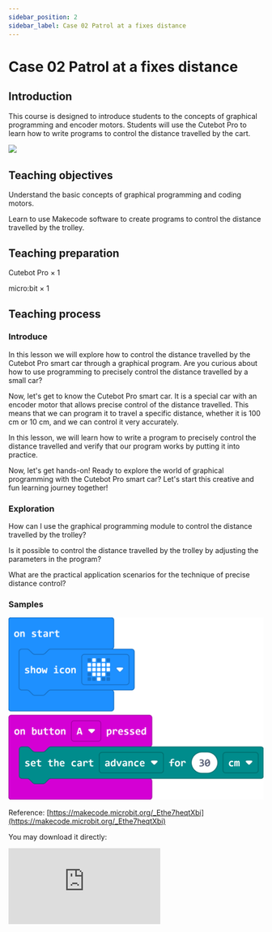 ```yaml
---
sidebar_position: 2
sidebar_label: Case 02 Patrol at a fixes distance
---
```


# Case 02 Patrol at a fixes distance

## Introduction

This course is designed to introduce students to the concepts of graphical programming and encoder motors. Students will use the Cutebot Pro to learn how to write programs to control the distance travelled by the cart.

![](./images/cutebot-pro-case-02-01.png)

## Teaching objectives

Understand the basic concepts of graphical programming and coding motors.

Learn to use Makecode software to create programs to control the distance travelled by the trolley.


## Teaching preparation

Cutebot Pro × 1

micro:bit × 1

## Teaching process

### Introduce

In this lesson we will explore how to control the distance travelled by the Cutebot Pro smart car through a graphical program. Are you curious about how to use programming to precisely control the distance travelled by a small car?

Now, let's get to know the Cutebot Pro smart car. It is a special car with an encoder motor that allows precise control of the distance travelled. This means that we can program it to travel a specific distance, whether it is 100 cm or 10 cm, and we can control it very accurately.

In this lesson, we will learn how to write a program to precisely control the distance travelled and verify that our program works by putting it into practice.

Now, let's get hands-on! Ready to explore the world of graphical programming with the Cutebot Pro smart car? Let's start this creative and fun learning journey together!

### Exploration

How can I use the graphical programming module to control the distance travelled by the trolley?

Is it possible to control the distance travelled by the trolley by adjusting the parameters in the program?

What are the practical application scenarios for the technique of precise distance control?

### Samples


![](./images/cutebot-pro-case-02-02.png)


Reference: [https://makecode.microbit.org/_Ethe7heqtXbi](https://makecode.microbit.org/_Ethe7heqtXbi)

You may download it directly:

<div
    style={{
        position: 'relative',
        paddingBottom: '60%',
        overflow: 'hidden',
    }}
>
    <iframe
        src="https://makecode.microbit.org/_Ethe7heqtXbi"
        frameborder="0"
        sandbox="allow-popups allow-forms allow-scripts allow-same-origin"
        style={{
            position: 'absolute',
            width: '100%',
            height: '100%',
        }}
    />
</div>

### Teamwork and demonstration

Students break into small groups and work together to build and program the carts.

Students are encouraged to collaborate, communicate and share their experiences with each other.

Each group will have the opportunity to present the smart car they have made to the other groups.

### Conclusion and reflection

Review the content of the lesson and remind students what knowledge and skills they have acquired.

Lead students to discuss the problems and difficulties they encountered in making the trolley and how they solved these problems.

Lead students to think of further applications for the trolley to travel accurately.

